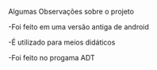 Algumas Observações sobre o projeto

-Foi feito em uma versão antiga de android

-É utilizado para meios didáticos

-Foi feito no progama ADT
